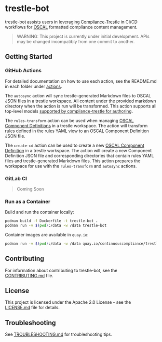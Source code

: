 # trestle-bot

trestle-bot assists users in leveraging [Compliance-Trestle](https://github.com/IBM/compliance-trestle) in CI/CD workflows for [OSCAL](https://github.com/usnistgov/OSCAL) formatted compliance content management.

> WARNING: This project is currently under initial development. APIs may be changed incompatibly from one commit to another.

## Getting Started

### GitHub Actions

For detailed documentation on how to use each action, see the README.md in each folder under [actions](./actions/).

The `autosync` action will sync trestle-generated Markdown files to OSCAL JSON files in a trestle workspace. All content under the provided markdown directory when the action is run will be transformed. This action supports all top-level models [supported by compliance-trestle for authoring](https://ibm.github.io/compliance-trestle/tutorials/ssp_profile_catalog_authoring/ssp_profile_catalog_authoring/).

The `rules-transform` action can be used when managing [OSCAL Component Definitions](https://pages.nist.gov/OSCAL-Reference/models/v1.1.1/component-definition/json-outline/) in a trestle workspace. The action will transform rules defined in the rules YAML view to an OSCAL Component Definition JSON file.

The `create-cd` action can be used to create a new [OSCAL Component Definition](https://pages.nist.gov/OSCAL-Reference/models/v1.1.1/component-definition/json-outline/) in a trestle workspace. The action will create a new Component Definition JSON file and corresponding directories that contain rules YAML files and trestle-generated Markdown files. This action prepares the workspace for use with the `rules-transform` and `autosync` actions.

### GitLab CI

> Coming Soon

### Run as a Container

Build and run the container locally:

```bash
podman build -f Dockerfile -t trestle-bot .
podman run -v $(pwd):/data -w /data trestle-bot
```

Container images are available in `quay.io`:

```bash
podman run -v $(pwd):/data -w /data quay.io/continuouscompliance/trestle-bot:<tag>
```

## Contributing

For information about contributing to trestle-bot, see the [CONTRIBUTING.md](./CONTRIBUTING.md) file.

## License

This project is licensed under the Apache 2.0 License - see the [LICENSE.md](LICENSE) file for details.

## Troubleshooting

See [TROUBLESHOOTING.md](./TROUBLESHOOTING.md) for troubleshooting tips.